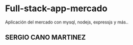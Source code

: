 # Full-stack-app-mercado
Aplicación del mercado con mysql, nodejs, expressjs y más..


## SERGIO CANO MARTINEZ
